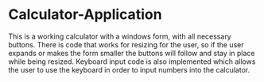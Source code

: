 # Calculator-Application
This is a working calculator with a windows form, with all necessary buttons.
There is code that works for resizing for the user, so if the user expands or makes the form smaller the buttons will follow and stay in place while being resized. 
Keyboard input code is also implemented which allows the user to use the keyboard in order to input numbers into the calculator. 
